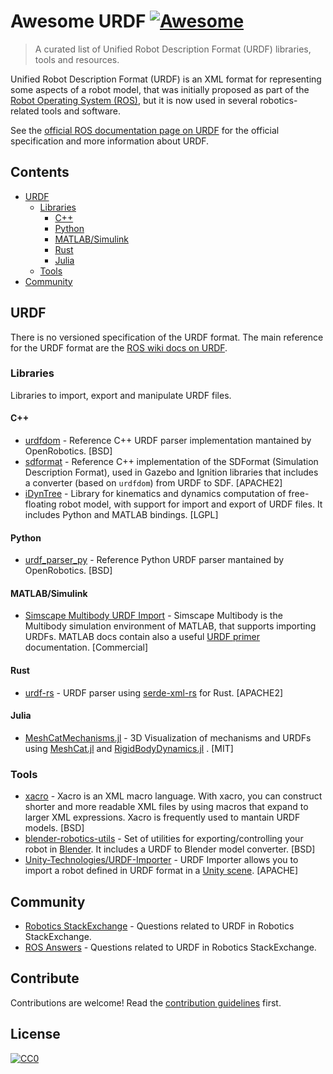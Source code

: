 # Awesome URDF [![Awesome](https://cdn.rawgit.com/sindresorhus/awesome/d7305f38d29fed78fa85652e3a63e154dd8e8829/media/badge.svg)](https://github.com/sindresorhus/awesome)

> A curated list of Unified Robot Description Format (URDF) libraries, tools and resources. 

Unified Robot Description Format (URDF) is an XML format for representing some aspects of a robot model, that was initially proposed as part of the [Robot Operating System (ROS)](https://www.ros.org/), but it is now used in several robotics-related tools and software.

See the [official ROS documentation page on URDF](http://wiki.ros.org/urdf) for the official specification and more information about URDF.

## Contents

- [URDF](#urdf)
  - [Libraries](#libraries)
    - [C++](#c)
    - [Python](#python)
    - [MATLAB/Simulink](#matlabsimulink)
    - [Rust](#rust)
    - [Julia](#julia)
  - [Tools](#tools) 
- [Community](#community)


## URDF

There is no versioned specification of the URDF format. The main reference for the URDF format are the [ROS wiki docs on URDF](http://wiki.ros.org/urdf).

### Libraries

Libraries to import, export and manipulate URDF files. 

#### C++
- [urdfdom](https://github.com/ros/urdfdom) - Reference C++ URDF parser implementation mantained by OpenRobotics. [BSD]
- [sdformat](http://sdformat.org/) - Reference C++ implementation of the SDFormat (Simulation Description Format), used in Gazebo and Ignition libraries that includes a converter (based on `urdfdom`) from URDF to SDF. [APACHE2]
- [iDynTree](https://github.com/robotology/idyntree) - Library for kinematics and dynamics computation of free-floating robot model, with support for import and export of URDF files. It includes Python and MATLAB bindings. [LGPL]

#### Python
- [urdf_parser_py](https://github.com/ros/urdf_parser_py) - Reference Python URDF parser mantained by OpenRobotics. [BSD]

#### MATLAB/Simulink
- [Simscape Multibody URDF Import](https://mathworks.com/help/physmod/sm/ug/urdf-import.html) - Simscape Multibody is the Multibody simulation environment of MATLAB, that supports importing URDFs. MATLAB docs contain also a useful [URDF primer](https://it.mathworks.com/help/physmod/sm/ug/urdf-model-import.html) documentation. [Commercial]

#### Rust
- [urdf-rs](https://github.com/openrr/urdf-rs) - URDF parser using [serde-xml-rs](https://github.com/RReverser/serde-xml-rs) for Rust. [APACHE2]

#### Julia
- [MeshCatMechanisms.jl](https://github.com/JuliaRobotics/MeshCatMechanisms.jl) - 3D Visualization of mechanisms and URDFs using [MeshCat.jl](https://github.com/rdeits/MeshCat.jl) and [RigidBodyDynamics.jl](https://github.com/JuliaRobotics/RigidBodyDynamics.jl) . [MIT]

### Tools

- [xacro](https://github.com/ros/xacro) - Xacro is an XML macro language. With xacro, you can construct shorter and more readable XML files by using macros that expand to larger XML expressions. Xacro is frequently used to mantain URDF models. [BSD]
- [blender-robotics-utils](https://github.com/robotology/blender-robotics-utils) - Set of utilities for exporting/controlling your robot in [Blender](https://www.blender.org/). It includes a URDF to Blender model converter. [BSD]
- [Unity-Technologies/URDF-Importer](https://github.com/Unity-Technologies/URDF-Importer) - URDF Importer allows you to import a robot defined in URDF format in a [Unity scene](https://unity.com). [APACHE]

## Community

- [Robotics StackExchange](https://robotics.stackexchange.com/?tags=urdf) - Questions related to URDF in Robotics StackExchange. 
- [ROS Answers](https://answers.ros.org/questions/scope%3Aall/sort%3Aactivity-desc/tags%3Aurdf/) - Questions related to URDF in Robotics StackExchange. 


## Contribute

Contributions are welcome! Read the [contribution guidelines](CONTRIBUTING.md) first.


## License

[![CC0](http://mirrors.creativecommons.org/presskit/buttons/88x31/svg/cc-zero.svg)](http://creativecommons.org/publicdomain/zero/1.0)
